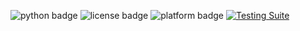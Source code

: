 ![python badge](https://img.shields.io/badge/language-python-blue)
![license badge](https://img.shields.io/badge/license-GPL--2.0--license-red)
![platform badge](https://img.shields.io/badge/platform-linux-ffa500)
[![Testing Suite](https://github.com/Test-Org-2160/Test-Repo-1/actions/workflows/python-app.yml/badge.svg)](https://github.com/Test-Org-2160/Test-Repo-1/actions/workflows/python-app.yml)